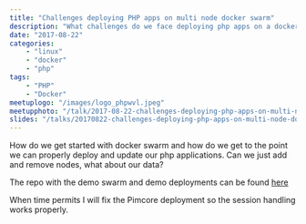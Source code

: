```yaml
---
title: "Challenges deploying PHP apps on multi node docker swarm"
description: "What challenges do we face deploying php apps on a docker swarm"
date: "2017-08-22"
categories:
    - "linux"
    - "docker"
    - "php"
tags:
    - "PHP"
    - "Docker"
meetuplogo: "/images/logo_phpwvl.jpeg"
meetupphoto: "/talk/2017-08-22-challenges-deploying-php-apps-on-multi-node-docker-swarm/DH2zMIvWsAAOve-.jpg"
slides: "/talks/20170822-challenges-deploying-php-apps-on-multi-node-docker-swarm/"
---
```


How do we get started with docker swarm and how do we get to the point we can
properly deploy and update our php applications. Can we just add and remove
nodes, what about our data?

<!--more-->

The repo with the demo swarm and demo deployments can be found
[here](https://github.com/BlackIkeEagle/archlinux-swarm)

When time permits I will fix the Pimcore deployment so the session handling
works properly.
